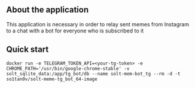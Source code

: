 ## About the applicationThis application is necessary in order to relay sent memes from Instagram to a chat with a bot for everyone who is subscribed to it## Quick start```docker run -e TELEGRAM_TOKEN_API=<your-tg-token> -e CHROME_PATH='/usr/bin/google-chrome-stable' -v solt_sqlite_data:/app/tg_bot/db --name solt-mem-bot_tg --rm -d -t so1tan0v/solt-meme-tg_bot_64-image```